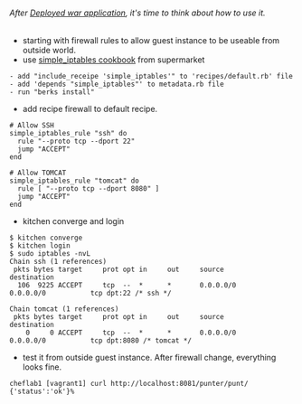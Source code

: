 ###### After [Deployed war application](https://github.com/boonchu/opslab/blob/master/vagrant/cheflab1/DEPLOY_APP.md), it's time to think about how to use it.
* starting with firewall rules to allow guest instance to be useable from outside world.
* use [simple_iptables cookbook](https://supermarket.chef.io/cookbooks/simple_iptables) from supermarket
```
- add "include_receipe 'simple_iptables'" to 'recipes/default.rb' file
- add 'depends "simple_iptables"' to metadata.rb file
- run "berks install"
```
* add recipe firewall to default recipe.
```
# Allow SSH
simple_iptables_rule "ssh" do
  rule "--proto tcp --dport 22"
  jump "ACCEPT"
end

# Allow TOMCAT
simple_iptables_rule "tomcat" do
  rule [ "--proto tcp --dport 8080" ]
  jump "ACCEPT"
end
```
* kitchen converge and login
```
$ kitchen converge
$ kitchen login
$ sudo iptables -nvL
Chain ssh (1 references)
 pkts bytes target     prot opt in     out     source               destination
  106  9225 ACCEPT     tcp  --  *      *       0.0.0.0/0            0.0.0.0/0           tcp dpt:22 /* ssh */

Chain tomcat (1 references)
 pkts bytes target     prot opt in     out     source               destination
    0     0 ACCEPT     tcp  --  *      *       0.0.0.0/0            0.0.0.0/0           tcp dpt:8080 /* tomcat */
```
* test it from outside guest instance. After firewall change, everything looks fine.
```
cheflab1 [vagrant1] curl http://localhost:8081/punter/punt/
{'status':'ok'}%
```

